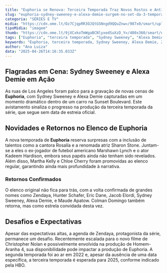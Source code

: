 ```yaml
---
title: "Euphoria se Renova: Terceira Temporada Traz Novos Rostos e Antigos Favoritos no Elenco"
slug: "euphoria-sydney-sweeney-e-alexa-demie-surgem-no-set-da-3-temporada"
categoria: "SÉRIES E TV"
midia: "https://cdn.ome.lt/Oz7CjqpRR3OJQtGSNngd9QQuZnw=/987x0/smart/uploads/conteudo/fotos/euphoria_jhrJ2O1.jpg"
tipoMidia: "imagem"
thumb: "https://cdn.ome.lt/9jXCxkoTmWgaBCNlyxedSuXzD_Y=/480x360/smart/extras/conteudos/euphoria_hHsM4lq.jpg"
tags: ["Euphoria", "terceira temporada", "Sydney Sweeney", "Alexa Demie", "Zendaya", "HBO", "Rosalía", "Sharon Stone"]
keywords: "Euphoria, terceira temporada, Sydney Sweeney, Alexa Demie, Zendaya, HBO, Rosalía, Sharon Stone"
author: "Ana Luiza"
data: "2025-04-26T14:16:35.033Z"
---
```


## Flagradas em Cena: Sydney Sweeney e Alexa Demie em Ação

<blockquote class="twitter-tweet"><a href="https://twitter.com/user/status/1915130158195105900"></a></blockquote>

As ruas de Los Angeles foram palco para a gravação de novas cenas de **Euphoria**, com Sydney Sweeney e Alexa Demie capturadas em um momento dramático dentro de um carro na Sunset Boulevard. Este avistamento sinaliza o progresso na produção da terceira temporada da série, que segue sem data de estreia oficial.

## Novidades e Retornos no Elenco de Euphoria

A nova temporada de **Euphoria** reserva surpresas com a inclusão de talentos como a cantora Rosalía e a renomada atriz Sharon Stone. Juntam-se a eles o ex-jogador de futebol americano Marshawn Lynch e o ator Kadeem Hardison, embora seus papéis ainda não tenham sido revelados. Além disso, Martha Kelly e Chloe Cherry foram promovidas ao elenco regular, garantindo ainda mais profundidade à narrativa.

### Retornos Confirmados

O elenco original não fica para trás, com a volta confirmada de grandes nomes como Zendaya, Hunter Schafer, Eric Dane, Jacob Elordi, Sydney Sweeney, Alexa Demie, e Maude Apatow. Colman Domingo também retorna, mas como estrela convidada desta vez.

## Desafios e Expectativas

Apesar das expectativas altas, a agenda de Zendaya, protagonista da série, permanece um desafio. Recentemente escalada para o novo filme de Christopher Nolan e possivelmente envolvida na produção de Homem-Aranha 4, sua disponibilidade pode impactar a produção de Euphoria. A segunda temporada foi ao ar em 2022 e, apesar da ausência de uma data específica, a terceira temporada é esperada para 2025, conforme indicado pela HBO.